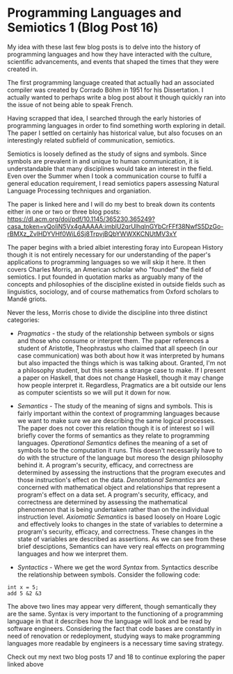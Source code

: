 # Programming Languages and Semiotics 1 (Blog Post 16)

My idea with these last few blog posts is to delve into the history of programming languages and how they have interacted with the culture, scientific 
advancements, and events that shaped the times that they were created in.

The first programming language created that actually had an associated compiler was created by Corrado Böhm in 1951 for his Dissertation. I actually wanted to 
perhaps write a blog post about it though quickly ran into the issue of not being able to speak French. 

Having scrapped that idea, I searched through the early histories of programming languages in order to find something worth exploring in detail. The paper I 
settled on certainly has historical value, but also focuses on an interestingly related subfield of communication, semiotics. 

Semiotics is loosely defined as the study of signs and symbols. Since symbols are prevalent in and unique to human communication, it is understandable that many 
disciplines would take an interest in the field. Even over the Summer when I took a communication course to fulfil a general education requirement, I read 
semiotics papers assessing Natural Language Processing techniques and organiation. 

The paper is linked here and I will do my best to break down its contents either in one or two or three blog posts: 
https://dl.acm.org/doi/pdf/10.1145/365230.365249?casa_token=vQoIiN5Vx4gAAAAA:imblU2qrUlhqlnGYbCrFFf38NwfS5DzGo-rBMXz_ZvlHDYVHf0WiL6Sj8TrpvjBQbYWWXKCNUtMV3xY

The paper begins with a bried albiet interesting foray into European History though it is not entirely necessary for our understanding of the paper's 
applications to programming languages so we will skip it here. It then covers Charles Morris, an American scholar who "founded" the field of semiotics. I put 
founded in quotation marks as arguably many of the concepts and philosophies of the discipline existed in outside fields such as linguistics, sociology, and of 
course mathematics from Oxford scholars to Mandé griots. 

Never the less, Morris chose to divide the discipline into three distinct categories: 
+ *Pragmatics* - the study of the relationship between symbols or signs and those who consume or interpret them. The paper references a student of Aristotle, 
Theophrastus who claimed that all speech (in our case communication) was both about how it was interpreted by humans but also impacted the things which is was 
talking about. Granted, I'm not a philosophy student, but this seems a strange case to make. If I present a paper on Haskell, that does not change Haskell, 
though it may change how people interpret it. Regardless, Pragmatics are a bit outside our lens as computer scientists so we will put it down for now. 

+ *Semantics* - The study of the meaning of signs and symbols. This is fairly important within the context of programming languages because we want to make sure 
we are describing the same logical processes. The paper does not cover this relation though it is of interest so I will briefly cover the forms of semantics as 
they relate to programming languages. *Operational Semantics* defines the meaning of a set of symbols to be the computation it runs. This doesn't necessarily 
have to do with the structure of the language but moreso the design philosophy behind it. A program's security, efficacy, and correctness are determined by 
assessing the instructions that the program executes and those instruction's effect on the data. *Denotational Semantics* are concerned with mathematical object 
and relationships that represent a program's effect on a data set. A program's security, efficacy, and correctness are determined by assessing the mathematical 
phenomenon that is being undertaken rather than on the individual instruction level. *Axiomatic Semantics* is based loosely on Hoare Logic and effectively looks 
to changes in the state of variables to determine a program's security, efficacy, and correctness. These changes in the state of variables are described as 
assertions. As we can see from these brief desciptions, Semantics can have very real effects on programming languages and how we interpret them. 

+ *Syntactics* - Where we get the word *Syntax* from. Syntactics describe the relationship between symbols. Consider the following code: 
```
int x = 5;
add 5 &2 &3
```
The above two lines may appear very different, though semantically they are the same. Syntax is very important to the functioning of a programming language in 
that it describes how the language will look and be read by software engineers. Considering the fact that code bases are constantly in need of renovation or 
redeployment, studying ways to make programming languages more readable by engineers is a necessary time saving strategy. 

Check out my next two blog posts 17 and 18 to continue exploring the paper linked above



